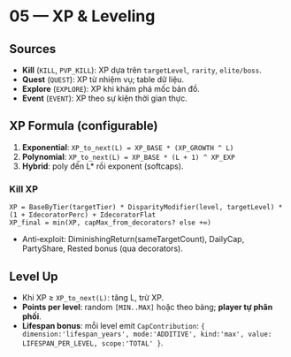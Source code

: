 # 05 — XP & Leveling

## Sources
- **Kill** (`KILL`, `PVP_KILL`): XP dựa trên `targetLevel`, `rarity`, `elite/boss`.
- **Quest** (`QUEST`): XP từ nhiệm vụ; table dữ liệu.
- **Explore** (`EXPLORE`): XP khi khám phá mốc bản đồ.
- **Event** (`EVENT`): XP theo sự kiện thời gian thực.

## XP Formula (configurable)
1) **Exponential**: `XP_to_next(L) = XP_BASE * (XP_GROWTH ^ L)`
2) **Polynomial**: `XP_to_next(L) = XP_BASE * (L + 1) ^ XP_EXP`
3) **Hybrid**: poly đến L* rồi exponent (softcaps).

### Kill XP
```
XP = BaseByTier(targetTier) * DisparityModifier(level, targetLevel) * (1 + ΣdecoratorPerc) + ΣdecoratorFlat
XP_final = min(XP, capMax_from_decorators? else +∞)
```
- Anti‑exploit: DiminishingReturn(sameTargetCount), DailyCap, PartyShare, Rested bonus (qua decorators).

## Level Up
- Khi XP ≥ `XP_to_next(L)`: tăng L, trừ XP.
- **Points per level**: random `[MIN..MAX]` hoặc theo bảng; **player tự phân phối**.
- **Lifespan bonus**: mỗi level emit `CapContribution`: `{ dimension:'lifespan_years', mode:'ADDITIVE', kind:'max', value: LIFESPAN_PER_LEVEL, scope:'TOTAL' }`.
